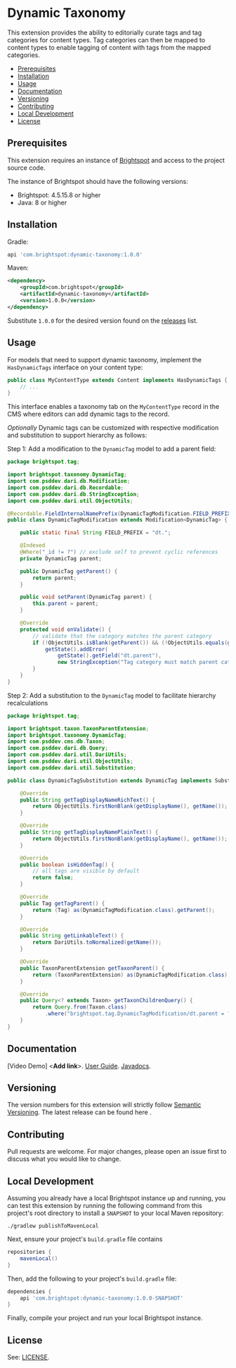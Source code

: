 # Dynamic Taxonomy


This extension provides the ability to editorially curate tags and tag categories for content types. Tag categories can then be mapped to content types to enable tagging of content with tags from the mapped categories.

* [Prerequisites](#prerequisites)
* [Installation](#installation)
* [Usage](#usage)
* [Documentation](#documentation)
* [Versioning](#versioning)
* [Contributing](#contributing)
* [Local Development](#local-development)
* [License](#license)

## Prerequisites

This extension requires an instance of [Brightspot](https://www.brightspot.com/) and access to the project source code.

The instance of Brightspot should have the following versions:
- Brightspot: 4.5.15.8 or higher
- Java: 8 or higher

## Installation

Gradle:
```groovy
api 'com.brightspot:dynamic-taxonomy:1.0.0'
```

Maven:
```xml
<dependency>
    <groupId>com.brightspot</groupId>
    <artifactId>dynamic-taxonomy</artifactId>
    <version>1.0.0</version>
</dependency>
```

Substitute `1.0.0` for the desired version found on the [releases](/releases) list.

## Usage

For models that need to support dynamic taxonomy, implement the `HasDynamicTags` interface on your content type:

```java
public class MyContentType extends Content implements HasDynamicTags {
    // ...
}
```

This interface enables a taxonomy tab on the `MyContentType` record in the CMS where editors can add dynamic tags to the record.

_Optionally_ Dynamic tags can be customized with respective modification and substitution to support hierarchy as follows:

Step 1: Add a modification to the `DynamicTag` model to add a parent field:

```java
package brightspot.tag;

import brightspot.taxonomy.DynamicTag;
import com.psddev.dari.db.Modification;
import com.psddev.dari.db.Recordable;
import com.psddev.dari.db.StringException;
import com.psddev.dari.util.ObjectUtils;

@Recordable.FieldInternalNamePrefix(DynamicTagModification.FIELD_PREFIX)
public class DynamicTagModification extends Modification<DynamicTag> {

    public static final String FIELD_PREFIX = "dt.";

    @Indexed
    @Where("_id != ?") // exclude self to prevent cyclic references
    private DynamicTag parent;

    public DynamicTag getParent() {
        return parent;
    }

    public void setParent(DynamicTag parent) {
        this.parent = parent;
    }

    @Override
    protected void onValidate() {
        // validate that the category matches the parent category
        if (!ObjectUtils.isBlank(getParent()) && (!ObjectUtils.equals(getParent().getCategory(), getOriginalObject().getCategory()))) {
            getState().addError(
                getState().getField("dt.parent"),
                new StringException("Tag category must match parent category."));
        }
    }
}
```

Step 2: Add a substitution to the `DynamicTag` model to facilitate hierarchy recalculations

```java
package brightspot.tag;

import brightspot.taxon.TaxonParentExtension;
import brightspot.taxonomy.DynamicTag;
import com.psddev.cms.db.Taxon;
import com.psddev.dari.db.Query;
import com.psddev.dari.util.DariUtils;
import com.psddev.dari.util.ObjectUtils;
import com.psddev.dari.util.Substitution;

public class DynamicTagSubstitution extends DynamicTag implements Substitution, Tag, TaxonParentExtension {

    @Override
    public String getTagDisplayNameRichText() {
        return ObjectUtils.firstNonBlank(getDisplayName(), getName());
    }

    @Override
    public String getTagDisplayNamePlainText() {
        return ObjectUtils.firstNonBlank(getDisplayName(), getName());
    }

    @Override
    public boolean isHiddenTag() {
        // all tags are visible by default
        return false;
    }

    @Override
    public Tag getTagParent() {
        return (Tag) as(DynamicTagModification.class).getParent();
    }

    @Override
    public String getLinkableText() {
        return DariUtils.toNormalized(getName());
    }

    @Override
    public TaxonParentExtension getTaxonParent() {
        return (TaxonParentExtension) as(DynamicTagModification.class).getParent();
    }

    @Override
    public Query<? extends Taxon> getTaxonChildrenQuery() {
        return Query.from(Taxon.class)
            .where("brightspot.tag.DynamicTagModification/dt.parent = ?", this);
    }
}
```
## Documentation

[Video Demo] <**Add link**>. 
[User Guide](https://www.brightspot.com/documentation/brightspot-cms-user-guide/dynamic-taxonomy). 
[Javadocs](https://artifactory.psdops.com/public/com/brightspot/dynamic-taxonomy/%5BRELEASE%5D/dynamic-taxonomy-%5BRELEASE%5D-javadoc.jar!/index.html). 

## Versioning

The version numbers for this extension will strictly follow [Semantic Versioning](https://semver.org/). The latest release can be found here <ADD IN LINK>.

## Contributing
Pull requests are welcome. For major changes, please open an issue first to
discuss what you would like to change.

## Local Development

Assuming you already have a local Brightspot instance up and running, you can 
test this extension by running the following command from this project's root 
directory to install a `SNAPSHOT` to your local Maven repository:

```shell
./gradlew publishToMavenLocal
```

Next, ensure your project's `build.gradle` file contains 

```groovy
repositories {
    mavenLocal()
}
```

Then, add the following to your project's `build.gradle` file:

```groovy
dependencies {
    api 'com.brightspot:dynamic-taxonomy:1.0.0-SNAPSHOT'
}
```

Finally, compile your project and run your local Brightspot instance.

## License

See: [LICENSE](LICENSE).
